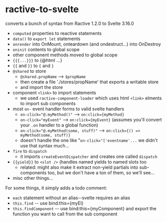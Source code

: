 # ractive-to-svelte
converts a bunch of syntax from Ractive 1.2.0 to Svelte 3.16.0

- `computed` properties to reactive statements
- `data()` to `export let` statements
- `onrender` into OnMount, onteardown (and ondestruct...) into OnDestroy
- `oninit` contents to global scope
- other component methods moved to global scope
- `{{{...}}}` to {@html ...}
- `{{` and `}}` to `{` and `}`
-  `@shared` to store
   - `@shared.propName` --> `$propName`
   - then create a file './stores/propName' that exports a writable store
   - and import the store
- component `<link>` to import statements
   - we used `ractive-component-loader` which uses html `<link>` elments to import sub components
- most `on-` event handler forms to valid svelte handlers
   - `on-click="@.myMethod()"` --> `on:click={myMethod}`
   - `on-click="myEvent"` --> `on:click={myEvent}` (assumes you'll convert your `.on` handler to a global function)
   - `on-click="@.myMethod(some, stuff)"` --> `on:click={() => myMethod(some, stuff)}`
   - doesn't handle the one like "`on-click="['eventname'...` we didn't use that syntax much...
- `fire` to `dispatch`
   - it imports `createEventDispatcher` and creates one called `dispatch`
- `{{yield}}` to `<slot />` (handles named yields to named slots too
   - related: might also make it extract non-yield partials into sub-components too, but we don't have a ton of them, so we'll see...
- misc other things...

For some things, it simply adds a todo comment: 
- `each` statement without an alias--svelte requires an alias
- `this.find` -- use bind:this={myEl} 
- `this.findComponent` -- use bind:this={myComponent} and export the function you want to call from the sub component
